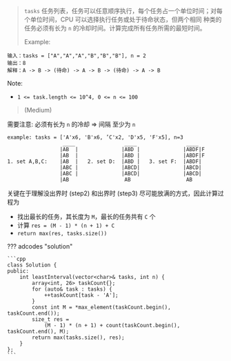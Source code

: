 <!-- prettier-ignore-start -->

>   `tasks` 任务列表，任务可以任意顺序执行，每个任务占一个单位时间；对每个单位时间，CPU 可以选择执行任务或处于待命状态，但两个相同
>   种类的任务必须有长为 `n` 的冷却时间。计算完成所有任务所需的最短时间。
>
>   Example:
```
输入：tasks = ["A","A","A","B","B","B"], n = 2
输出：8
解释：A -> B -> (待命) -> A -> B -> (待命) -> A -> B
```
Note:
>
- `1 <= task.length <= 10^4, 0 <= n <= 100`
>
> (Medium)

<!-- prettier-ignore-end -->

需要注意: 必须有长为 `n` 的冷却 $\Longrightarrow$ 间隔 <wave>至少为</wave> `n`

```
example: tasks = ['A'x6, 'B'x6, ’C'x2, 'D'x5, 'F'x5], n=3
                  ____                ____                ____
                 |AB  |              |ABD |              |ABDF|F
                 |AB  |              |ABD |              |ABDF|F
1. set A,B,C:    |AB  |   2. set D:  |ABD |   3. set F:  |ABDF|
                 |ABC |              |ABCD|              |ABCD|
                 |ABC |              |ABCD|              |ABCD|
                 |AB                  AB                  AB
```

关键在于理解没出界时 (step2) 和出界时 (step3) 尽可能放满的方式，因此计算过程为

-   找出最长的任务，其长度为 `M`，最长的任务共有 `C` 个
-   计算 `res = (M - 1) * (n + 1) + C`
-   `return max(res, tasks.size())`

??? adcodes "solution"

    ```cpp
    class Solution {
    public:
        int leastInterval(vector<char>& tasks, int n) {
            array<int, 26> taskCount{};
            for (auto& task : tasks) {
                ++taskCount[task - 'A'];
            }
            const int M = *max_element(taskCount.begin(), taskCount.end());
            size_t res =
                (M - 1) * (n + 1) + count(taskCount.begin(), taskCount.end(), M);
            return max(tasks.size(), res);
        }
    };
    ```
